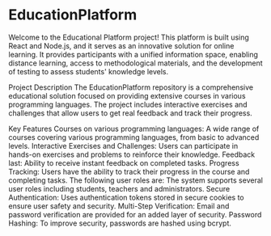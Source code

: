 # EducationPlatform

Welcome to the Educational Platform project! This platform is built using React and Node.js, and it serves as an innovative solution for online learning. It provides participants with a unified information space, enabling distance learning, access to methodological materials, and the development of testing to assess students' knowledge levels.

Project Description
The EducationPlatform repository is a comprehensive educational solution focused on providing extensive courses in various programming languages. The project includes interactive exercises and challenges that allow users to get real feedback and track their progress.

Key Features
Courses on various programming languages: A wide range of courses covering various programming languages, from basic to advanced levels.
Interactive Exercises and Challenges: Users can participate in hands-on exercises and problems to reinforce their knowledge.
Feedback last: Ability to receive instant feedback on completed tasks.
Progress Tracking: Users have the ability to track their progress in the course and completing tasks.
The following user roles are: The system supports several user roles including students, teachers and administrators.
Secure Authentication: Uses authentication tokens stored in secure cookies to ensure user safety and security.
Multi-Step Verification: Email and password verification are provided for an added layer of security.
Password Hashing: To improve security, passwords are hashed using bcrypt.

